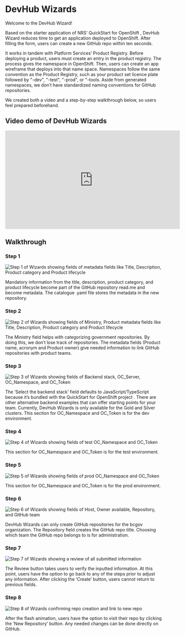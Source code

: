 # DevHub Wizards

Welcome to the DevHub Wizard!

Based on the starter application of NRS’ QuickStart for OpenShift , DevHub Wizard reduces time to get an application deployed to OpenShift. After filling the form, users can create a new GitHub repo within ten seconds. 

It works in tandem with Platform Services’ Product Registry. Before deploying a product, users must create an entry in the product registry. The process gives the namespace in OpenShift. Then, users can create an app wireframe that deploys into that name space. Namespaces follow the same convention as the Product Registry, such as your product set licence plate followed by "-dev", "-test", "-prod", or "-tools.
Aside from generated namespaces, we don’t have standardized naming conventions for GitHub repositories.     

We created both a video and a step-by-step walkthrough below, so users feel prepared beforehand. 

## Video demo of DevHub Wizards

<iframe width="560" height="315" src="https://youtu.be/9IiLW1864hs" title="YouTube video player" frameborder="0" allow="accelerometer; autoplay; clipboard-write; encrypted-media; gyroscope; picture-in-picture; web-share" referrerpolicy="strict-origin-when-cross-origin" allowfullscreen></iframe>

## Walkthrough

### Step 1

![Step 1 of Wizards showing fields of metadata fields like Title, Description, Product category and Product lifecycle](https://github.com/bcgov/bcdg/blob/main/docs/wizards/Wizards-Step-1.png)
 
Mandatory information from the title, description, product category, and product lifecycle become part of the GitHub repository read.me and become metadata. The catalogue .yaml file stores the metadata in the new repository. 

### Step 2

![Step 2 of Wizards showing fields of Ministry, Product metadata fields like Title, Description, Product category and Product lifecycle](https://github.com/bcgov/bcdg/blob/main/docs/wizards/Wizards-Step-2.png)
 
The Ministry field helps with categorizing government repositories. By doing this, we don’t lose track of repositories. The metadata fields (Product name, acronym and Product owner) give needed information to link GitHub repositories with product teams. 

### Step 3

![Step 3 of Wizards showing fields of Backend stack, OC_Server, OC_Namespace, and OC_Token](https://github.com/bcgov/bcdg/blob/main/docs/wizards/Wizards-Step-3.png)
 
The ‘Select the backend stack’ field defaults to JavaScript/TypeScript because it’s bundled with the QuickStart for OpenShift project  . There are other alternative backend examples that can offer starting points for your team. Currently, DevHub Wizards is only available for the Gold and Silver clusters. This section for OC_Namespace and OC_Token is for the dev environment.

### Step 4

![Step 4 of Wizards showing fields of test OC_Namespace and OC_Token](https://github.com/bcgov/bcdg/blob/main/docs/wizards/Wizards-Step-4.png)
 
This section for OC_Namespace and OC_Token is for the test environment.

### Step 5

![Step 5 of Wizards showing fields of prod OC_Namespace and OC_Token](https://github.com/bcgov/bcdg/blob/main/docs/wizards/Wizards-Step-5.png)
 
This section for OC_Namespace and OC_Token is for the prod environment.

### Step 6

![Step 6 of Wizards showing fields of Host, Owner available, Repository, and GitHub team](https://github.com/bcgov/bcdg/blob/main/docs/wizards/Wizards-Step-6.png)
 
DevHub Wizards can only create GitHub repositories for the bcgov organization. The Repository field creates the GitHub repo title. Choosing which team the GitHub repo belongs to is for administration.  

### Step 7

![Step 7 of Wizards showing a review of all submitted information](https://github.com/bcgov/bcdg/blob/main/docs/wizards/Wizards-Step-7.png)
 
The Review button takes users to verify the inputted information. At this point, users have the option to go back to any of the steps prior to adjust any information. After clicking the ‘Create’ button, users cannot return to previous fields. 

### Step 8

![Step 8 of Wizards confirming repo creation and link to new repo](https://github.com/bcgov/bcdg/blob/main/docs/wizards/Wizards-Step-8b.png)

After the flash animation, users have the option to visit their repo by clicking the ‘New Repository’ button. Any needed changes can be done directly on GitHub.

